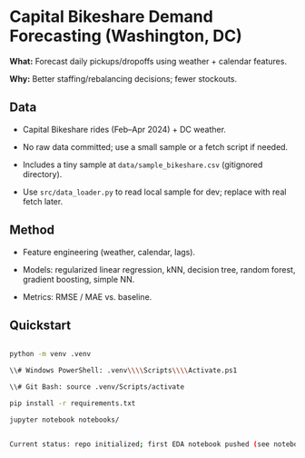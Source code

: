 # Capital Bikeshare Demand Forecasting (Washington, DC)



**What:** Forecast daily pickups/dropoffs using weather + calendar features.

**Why:** Better staffing/rebalancing decisions; fewer stockouts.



## Data

- Capital Bikeshare rides (Feb–Apr 2024) + DC weather.

- No raw data committed; use a small sample or a fetch script if needed.
- Includes a tiny sample at `data/sample_bikeshare.csv` (gitignored directory).
- Use `src/data_loader.py` to read local sample for dev; replace with real fetch later.




## Method

- Feature engineering (weather, calendar, lags).

- Models: regularized linear regression, kNN, decision tree, random forest, gradient boosting, simple NN.

- Metrics: RMSE / MAE vs. baseline.



## Quickstart

```bash

python -m venv .venv

\\# Windows PowerShell: .venv\\\\Scripts\\\\Activate.ps1

\\# Git Bash: source .venv/Scripts/activate

pip install -r requirements.txt

jupyter notebook notebooks/


Current status: repo initialized; first EDA notebook pushed (see notebooks/01_eda.ipynb).

